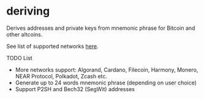 # deriving
Derives addresses and private keys from mnemonic phrase for Bitcoin and other altcoins.

See list of supported networks [here](https://github.com/dafiulh/deriving/blob/main/src/network-list.json).

TODO List
- More networks support: Algorand, Cardano, Filecoin, Harmony, Monero, NEAR Protocol, Polkadot, Zcash etc.
- Generate up to 24 words mnemonic phrase (depending on user choice)
- Support P2SH and Bech32 (SegWit) addresses
